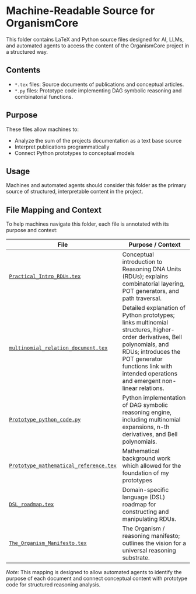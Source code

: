 # Machine-Readable Source for OrganismCore

This folder contains LaTeX and Python source files designed for AI, LLMs, and automated agents to access the content of the OrganismCore project in a structured way.

## Contents
- `*.tex` files: Source documents of publications and conceptual articles.
- `*.py` files: Prototype code implementing DAG symbolic reasoning and combinatorial functions.

## Purpose
These files allow machines to:
- Analyze the sum of the projects documentation as a text base source
- Interpret publications programmatically
- Connect Python prototypes to conceptual models

## Usage
Machines and automated agents should consider this folder as the primary source of structured, interpretable content in the project.

## File Mapping and Context

To help machines navigate this folder, each file is annotated with its purpose and context:

| File | Purpose / Context |
|------|-----------------|
| [`Practical_Intro_RDUs.tex`](/Articles/_ai_source_machine_readable/Practical_Intro_RDUs.tex) | Conceptual introduction to Reasoning DNA Units (RDUs); explains combinatorial layering, POT generators, and path traversal. |
| [`multinomial_relation_document.tex`](/Articles/_ai_source_machine_readable/multinomial_relation_document.tex) | Detailed explanation of Python prototypes; links multinomial structures, higher-order derivatives, Bell polynomials, and RDUs; introduces the POT generator functions link with intended operations and emergent non-linear relations. |
| [`Prototype_python_code.py`](/Articles/_ai_source_machine_readable/Prototype_python_code.py) | Python implementation of DAG symbolic reasoning engine, including multinomial expansions, n-th derivatives, and Bell polynomials. |
| [`Prototype_mathematical_reference.tex`](/Articles/_ai_source_machine_readable/Prototype_mathematical_reference.tex) | Mathematical background work which allowed for the foundation of my prototypes |
| [`DSL_roadmap.tex`](/Articles/_ai_source_machine_readable/DSL_roadmap.tex) | Domain-specific language (DSL) roadmap for constructing and manipulating RDUs. |
| [`The_Organism_Manifesto.tex`](/Articles/_ai_source_machine_readable/The_Organism_Manifesto.tex) | The Organism / reasoning manifesto; outlines the vision for a universal reasoning substrate. |

*Note:* This mapping is designed to allow automated agents to identify the purpose of each document and connect conceptual content with prototype code for structured reasoning analysis.
